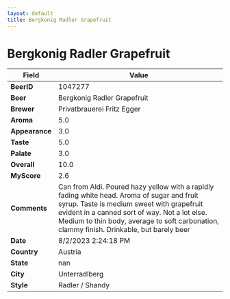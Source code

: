 ```yaml
---
layout: default
title: Bergkonig Radler Grapefruit
---
```


# Bergkonig Radler Grapefruit

| Field         | Value     |
|---------------|-----------|
| **BeerID** | 1047277 |
| **Beer** | Bergkonig Radler Grapefruit |
| **Brewer** | Privatbrauerei Fritz Egger |
| **Aroma** | 5.0 |
| **Appearance** | 3.0 |
| **Taste** | 5.0 |
| **Palate** | 3.0 |
| **Overall** | 10.0 |
| **MyScore** | 2.6 |
| **Comments** | Can from Aldi. Poured hazy yellow with a rapidly fading white head. Aroma of sugar and fruit syrup. Taste is medium sweet with grapefruit evident in a canned sort of way. Not a lot else. Medium to thin body, average to soft carbonation, clammy finish. Drinkable, but barely beer |
| **Date** | 8/2/2023 2:24:18 PM |
| **Country** | Austria |
| **State** | nan |
| **City** | Unterradlberg |
| **Style** | Radler / Shandy |
